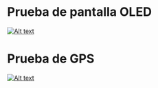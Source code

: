 # Prueba de pantalla OLED

[![Alt text](https://img.youtube.com/vi/nZLUbBFdyYU/0.jpg)](https://youtu.be/nZLUbBFdyYU)


# Prueba de GPS
[![Alt text](https://img.youtube.com/vi/Ub1DJnnPuBk/0.jpg)](https://youtu.be/Ub1DJnnPuBk)
